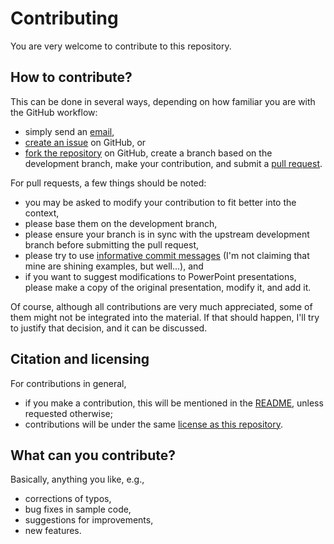 # Contributing

You are very welcome to contribute to this repository.


## How to contribute?

This can be done in several ways, depending on how familiar you are with
the GitHub workflow:

  * simply send an [email](geertjan.bex@uhasselt.be),
  * [create an issue](https://help.github.com/articles/creating-an-issue/)
    on GitHub, or
  * [fork the repository](https://help.github.com/articles/fork-a-repo/)
    on GitHub, create a branch based on the development
    branch, make your contribution, and submit a
    [pull request](https://help.github.com/articles/about-pull-requests/).

For pull requests, a few things should be noted:

  * you may be asked to modify your contribution to fit better into
    the context,
  * please base them on the development branch,
  * please ensure your branch is in sync with the upstream development
    branch before submitting the pull request,
  * please try to use [informative commit messages](https://chris.beams.io/posts/git-commit/)
    (I'm not claiming that mine are shining examples, but well...), and
  * if you want to suggest modifications to PowerPoint presentations,
    please make a copy of the original presentation, modify it, and add it.

Of course, although all contributions are very much appreciated, some of
them might not be integrated into the material.  If that should happen,
 I'll try to justify that decision, and it can be discussed.


## Citation and licensing

For contributions in general,

  * if you make a contribution, this will be mentioned in the
    [README](README.md), unless requested otherwise;
  * contributions will be under the same [license as this repository](LICENSE).


## What can you contribute?
  
Basically, anything you like, e.g.,

  * corrections of typos,
  * bug fixes in sample code,
  * suggestions for improvements,
  * new features.
